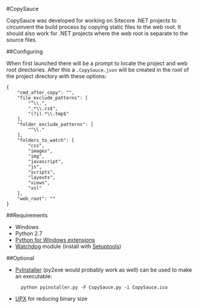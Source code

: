 #CopySauce

CopySauce was developed for working on Sitecore .NET projects to circumvent the build process by copying static files to the web root. It should also work for .NET projects where the web root is separate to the source files.

##Configuring

When first launched there will be a prompt to locate the project and web root directories. After this a `.CopySauce.json` will be created in the root of the project directory with these options:

    {
        "cmd_after_copy": "",
        "file_exclude_patterns": [
            "^\\.",
            ".*\\.cs$",
            "(?i).*\\.tmp$"
        ],
        "folder_exclude_patterns": [
            "^\\."
        ],
        "folders_to_watch": [
            "css",
            "images",
            "img",
            "javascript",
            "js",
            "scripts",
            "layouts",
            "views",
            "xsl"
        ],
        "web_root": ""
    }

##Requirements

- Windows
- Python 2.7
- [Python for Windows extensions](http://sourceforge.net/projects/pywin32/)
- [Watchdog](http://pypi.python.org/pypi/watchdog) module (install with [Setuptools](https://pypi.python.org/pypi/setuptools#windows))

##Optional

- [PyInstaller](http://www.pyinstaller.org/) (py2exe would probably work as well) can be used to make an executable:

        python pyinstaller.py -F CopySauce.py -i CopySauce.ico

- [UPX](http://upx.sourceforge.net/#download) for reducing binary size